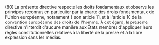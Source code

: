 (80) La présente directive respecte les droits fondamentaux et observe les principes reconnus en particulier par la charte des droits fondamentaux de l'Union européenne, notamment à son article 11, et à l'article 10 de la convention européenne des droits de l'homme. À cet égard, la présente directive n'interdit d'aucune manière aux États membres d'appliquer leurs règles constitutionnelles relatives à la liberté de la presse et à la libre expression dans les médias.